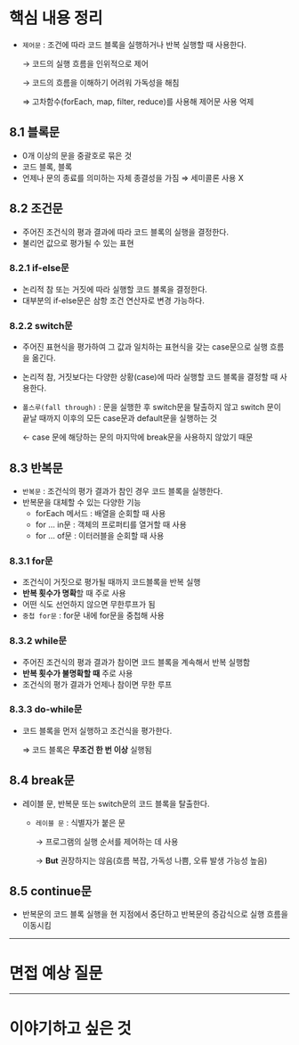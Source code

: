# 핵심 내용 정리

- `제어문` : 조건에 따라 코드 블록을 실행하거나 반복 실행할 때 사용한다.
    
    → 코드의 실행 흐름을 인위적으로 제어
    
    → 코드의 흐름을 이해하기 어려워 가독성을 해침
    
    ⇒ 고차함수(forEach, map, filter, reduce)를 사용해 제어문 사용 억제
    

## 8.1 블록문

- 0개 이상의 문을 중괄호로 묶은 것
- 코드 블록, 블록
- 언제나 문의 종료를 의미하는 자체 종결성을 가짐 ⇒ 세미콜론 사용 X

## 8.2 조건문

- 주어진 조건식의 평과 결과에 따라 코드 블록의 실행을 결정한다.
- 불리언 값으로 평가될 수 있는 표현

### 8.2.1 if-else문

- 논리적 참 또는 거짓에 따라 실행할 코드 블록을 결정한다.
- 대부분의 if-else문은 삼항 조건 연산자로 변경 가능하다.

### 8.2.2 switch문

- 주어진 표현식을 평가하여 그 값과 일치하는 표현식을 갖는 case문으로 실행 흐름을 옮긴다.
- 논리적 참, 거짓보다는 다양한 상황(case)에 따라 실행할 코드 블록을 결정할 때 사용한다.
- `폴스루(fall through)` : 문을 실행한 후 switch문을 탈출하지 않고 switch 문이 끝날 때까지 이후의 모든 case문과 default문을 실행하는 것
    
    ← case 문에 해당하는 문의 마지막에 break문을 사용하지 않았기 때문
    

## 8.3 반복문

- `반복문` : 조건식의 평가 결과가 참인 경우 코드 블록을 실행한다.
- 반복문을 대체할 수 있는 다양한 기능
    - forEach 메서드 : 배열을 순회할 때 사용
    - for … in문 : 객체의 프로퍼티를 열거할 때 사용
    - for … of문 : 이터러블을 순회할 때 사용

### 8.3.1 for문

- 조건식이 거짓으로 평가될 때까지 코드블록을 반복 실행
- **반복 횟수가 명확**할 때 주로 사용
- 어떤 식도 선언하지 않으면 무한루프가 됨
- `중첩 for문` : for문 내에 for문을 중첩해 사용

### 8.3.2 while문

- 주어진 조건식의 평과 결과가 참이면 코드 블록을 계속해서 반복 실행함
- **반복 횟수가 불명확할 때** 주로 사용
- 조건식의 평가 결과가 언제나 참이면 무한 루프

### 8.3.3 do-while문

- 코드 블록을 먼저 실행하고 조건식을 평가한다.
    
    ⇒ 코드 블록은 **무조건 한 번 이상** 실행됨
    

## 8.4 break문

- 레이블 문, 반복문 또는 switch문의 코드 블록을 탈출한다.
    - `레이블 문` : 식별자가 붙은 문
        
        → 프로그램의 실행 순서를 제어하는 데 사용
        
        → **But** 권장하지는 않음(흐름 복잡, 가독성 나쁨, 오류 발생 가능성 높음)
        

## 8.5 continue문

- 반복문의 코드 블록 실행을 현 지점에서 중단하고 반복문의 증감식으로 실행 흐름을 이동시킴

---

# 면접 예상 질문

---

# 이야기하고 싶은 것
